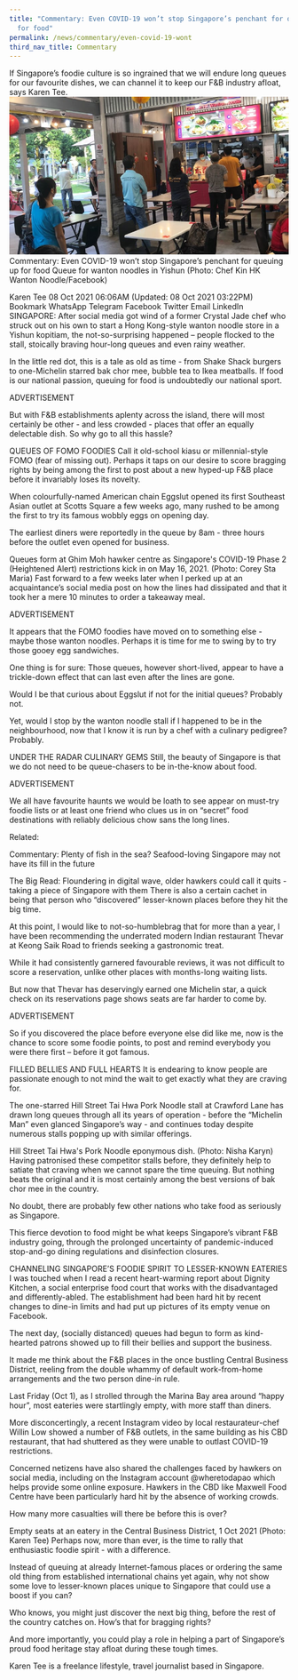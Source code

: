 ```yaml
---
title: "Commentary: Even COVID-19 won’t stop Singapore’s penchant for queuing up
  for food"
permalink: /news/commentary/even-covid-19-wont
third_nav_title: Commentary
---
```


If Singapore’s foodie culture is so ingrained that we will endure long queues for our favourite dishes, we can channel it to keep our F&B industry afloat, says Karen Tee.
![Alt text for image on Isomer site](/images/666666.jpg)
Commentary: Even COVID-19 won’t stop Singapore’s penchant for queuing up for food
Queue for wanton noodles in Yishun (Photo: Chef Kin HK Wanton Noodle/Facebook)


Karen Tee
08 Oct 2021 06:06AM
(Updated: 08 Oct 2021 03:22PM)
Bookmark
WhatsApp
Telegram
Facebook
Twitter
Email
LinkedIn
SINGAPORE: After social media got wind of a former Crystal Jade chef who struck out on his own to start a Hong Kong-style wanton noodle store in a Yishun kopitiam, the not-so-surprising happened – people flocked to the stall, stoically braving hour-long queues and even rainy weather.

In the little red dot, this is a tale as old as time - from Shake Shack burgers to one-Michelin starred bak chor mee, bubble tea to Ikea meatballs. If food is our national passion, queuing for food is undoubtedly our national sport.

ADVERTISEMENT

But with F&B establishments aplenty across the island, there will most certainly be other - and less crowded - places that offer an equally delectable dish. So why go to all this hassle?

QUEUES OF FOMO FOODIES
Call it old-school kiasu or millennial-style FOMO (fear of missing out). Perhaps it taps on our desire to score bragging rights by being among the first to post about a new hyped-up F&B place before it invariably loses its novelty.

When colourfully-named American chain Eggslut opened its first Southeast Asian outlet at Scotts Square a few weeks ago, many rushed to be among the first to try its famous wobbly eggs on opening day.

The earliest diners were reportedly in the queue by 8am - three hours before the outlet even opened for business.


Queues form at Ghim Moh hawker centre as Singapore's COVID-19 Phase 2 (Heightened Alert) restrictions kick in on May 16, 2021. (Photo: Corey Sta Maria)
Fast forward to a few weeks later when I perked up at an acquaintance’s social media post on how the lines had dissipated and that it took her a mere 10 minutes to order a takeaway meal.

ADVERTISEMENT

It appears that the FOMO foodies have moved on to something else - maybe those wanton noodles. Perhaps it is time for me to swing by to try those gooey egg sandwiches.

One thing is for sure: Those queues, however short-lived, appear to have a trickle-down effect that can last even after the lines are gone.

Would I be that curious about Eggslut if not for the initial queues? Probably not.

Yet, would I stop by the wanton noodle stall if I happened to be in the neighbourhood, now that I know it is run by a chef with a culinary pedigree? Probably.

UNDER THE RADAR CULINARY GEMS
Still, the beauty of Singapore is that we do not need to be queue-chasers to be in-the-know about food.

ADVERTISEMENT

We all have favourite haunts we would be loath to see appear on must-try foodie lists or at least one friend who clues us in on “secret” food destinations with reliably delicious chow sans the long lines.

Related:

Commentary: Plenty of fish in the sea? Seafood-loving Singapore may not have its fill in the future

The Big Read: Floundering in digital wave, older hawkers could call it quits - taking a piece of Singapore with them
There is also a certain cachet in being that person who “discovered” lesser-known places before they hit the big time.

At this point, I would like to not-so-humblebrag that for more than a year, I have been recommending the underrated modern Indian restaurant Thevar at Keong Saik Road to friends seeking a gastronomic treat.

While it had consistently garnered favourable reviews, it was not difficult to score a reservation, unlike other places with months-long waiting lists.

But now that Thevar has deservingly earned one Michelin star, a quick check on its reservations page shows seats are far harder to come by.

ADVERTISEMENT

So if you discovered the place before everyone else did like me, now is the chance to score some foodie points, to post and remind everybody you were there first – before it got famous.

FILLED BELLIES AND FULL HEARTS
It is endearing to know people are passionate enough to not mind the wait to get exactly what they are craving for.

The one-starred Hill Street Tai Hwa Pork Noodle stall at Crawford Lane has drawn long queues through all its years of operation - before the “Michelin Man” even glanced Singapore’s way - and continues today despite numerous stalls popping up with similar offerings.


Hill Street Tai Hwa's Pork Noodle eponymous dish. (Photo: Nisha Karyn)
Having patronised these competitor stalls before, they definitely help to satiate that craving when we cannot spare the time queuing. But nothing beats the original and it is most certainly among the best versions of bak chor mee in the country.

No doubt, there are probably few other nations who take food as seriously as Singapore.

This fierce devotion to food might be what keeps Singapore’s vibrant F&B industry going, through the prolonged uncertainty of pandemic-induced stop-and-go dining regulations and disinfection closures.

CHANNELING SINGAPORE’S FOODIE SPIRIT TO LESSER-KNOWN EATERIES
I was touched when I read a recent heart-warming report about Dignity Kitchen, a social enterprise food court that works with the disadvantaged and differently-abled. The establishment had been hard hit by recent changes to dine-in limits and had put up pictures of its empty venue on Facebook.

The next day, (socially distanced) queues had begun to form as kind-hearted patrons showed up to fill their bellies and support the business.


It made me think about the F&B places in the once bustling Central Business District, reeling from the double whammy of default work-from-home arrangements and the two person dine-in rule.

Last Friday (Oct 1), as I strolled through the Marina Bay area around “happy hour”, most eateries were startlingly empty, with more staff than diners.

More disconcertingly, a recent Instagram video by local restaurateur-chef Willin Low showed a number of F&B outlets, in the same building as his CBD restaurant, that had shuttered as they were unable to outlast COVID-19 restrictions.

Concerned netizens have also shared the challenges faced by hawkers on social media, including on the Instagram account @wheretodapao which helps provide some online exposure. Hawkers in the CBD like Maxwell Food Centre have been particularly hard hit by the absence of working crowds.

How many more casualties will there be before this is over?


Empty seats at an eatery in the Central Business District, 1 Oct 2021 (Photo: Karen Tee)
Perhaps now, more than ever, is the time to rally that enthusiastic foodie spirit - with a difference.

Instead of queuing at already Internet-famous places or ordering the same old thing from established international chains yet again, why not show some love to lesser-known places unique to Singapore that could use a boost if you can?

Who knows, you might just discover the next big thing, before the rest of the country catches on. How’s that for bragging rights?

And more importantly, you could play a role in helping a part of Singapore’s proud food heritage stay afloat during these tough times.

Karen Tee is a freelance lifestyle, travel journalist based in Singapore.